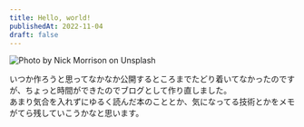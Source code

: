 ```yaml
---
title: Hello, world!
publishedAt: 2022-11-04
draft: false
---
```


![Photo by Nick Morrison on Unsplash](https://source.unsplash.com/FHnnjk1Yj7Y/1920x1080 'Photo by Nick Morrison on Unsplash')

いつか作ろうと思ってなかなか公開するところまでたどり着いてなかったのですが、ちょっと時間ができたのでブログとして作り直しました。  
あまり気合を入れずにゆるく読んだ本のこととか、気になってる技術とかをメモがてら残していこうかなと思います。

